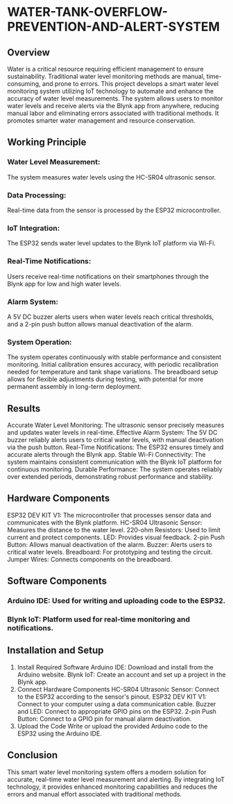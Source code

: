 # WATER-TANK-OVERFLOW-PREVENTION-AND-ALERT-SYSTEM
## Overview
Water is a critical resource requiring efficient management to ensure sustainability. Traditional water level monitoring methods are manual, time-consuming, and prone to errors. This project develops a smart water level monitoring system utilizing IoT technology to automate and enhance the accuracy of water level measurements. The system allows users to monitor water levels and receive alerts via the Blynk app from anywhere, reducing manual labor and eliminating errors associated with traditional methods. It promotes smarter water management and resource conservation.

## Working Principle
### Water Level Measurement:
The system measures water levels using the HC-SR04 ultrasonic sensor.
### Data Processing: 
Real-time data from the sensor is processed by the ESP32 microcontroller.
### IoT Integration:
The ESP32 sends water level updates to the Blynk IoT platform via Wi-Fi.
### Real-Time Notifications:
Users receive real-time notifications on their smartphones through the Blynk app for low and high water levels.
### Alarm System: 
A 5V DC buzzer alerts users when water levels reach critical thresholds, and a 2-pin push button allows manual deactivation of the alarm.
### System Operation:
The system operates continuously with stable performance and consistent monitoring. Initial calibration ensures accuracy, with periodic recalibration needed for temperature and tank shape variations. The breadboard setup allows for flexible adjustments during testing, with potential for more permanent assembly in long-term deployment.
## Results
Accurate Water Level Monitoring: The ultrasonic sensor precisely measures and updates water levels in real-time.
Effective Alarm System: The 5V DC buzzer reliably alerts users to critical water levels, with manual deactivation via the push button.
Real-Time Notifications: The ESP32 ensures timely and accurate alerts through the Blynk app.
Stable Wi-Fi Connectivity: The system maintains consistent communication with the Blynk IoT platform for continuous monitoring.
Durable Performance: The system operates reliably over extended periods, demonstrating robust performance and stability.
## Hardware Components
ESP32 DEV KIT V1: The microcontroller that processes sensor data and communicates with the Blynk platform.
HC-SR04 Ultrasonic Sensor: Measures the distance to the water level.
220-ohm Resistors: Used to limit current and protect components.
LED: Provides visual feedback.
2-pin Push Button: Allows manual deactivation of the alarm.
Buzzer: Alerts users to critical water levels.
Breadboard: For prototyping and testing the circuit.
Jumper Wires: Connects components on the breadboard.

## Software Components
### Arduino IDE: Used for writing and uploading code to the ESP32.
### Blynk IoT: Platform used for real-time monitoring and notifications.

## Installation and Setup
1. Install Required Software
Arduino IDE: Download and install from the Arduino website.
Blynk IoT: Create an account and set up a project in the Blynk app.
2. Connect Hardware Components
HC-SR04 Ultrasonic Sensor: Connect to the ESP32 according to the sensor's pinout.
ESP32 DEV KIT V1: Connect to your computer using a data communication cable.
Buzzer and LED: Connect to appropriate GPIO pins on the ESP32.
2-pin Push Button: Connect to a GPIO pin for manual alarm deactivation.
3. Upload the Code
Write or upload the provided Arduino code to the ESP32 using the Arduino IDE.

## Conclusion
This smart water level monitoring system offers a modern solution for accurate, real-time water level measurement and alerting. By integrating IoT technology, it provides enhanced monitoring capabilities and reduces the errors and manual effort associated with traditional methods.
